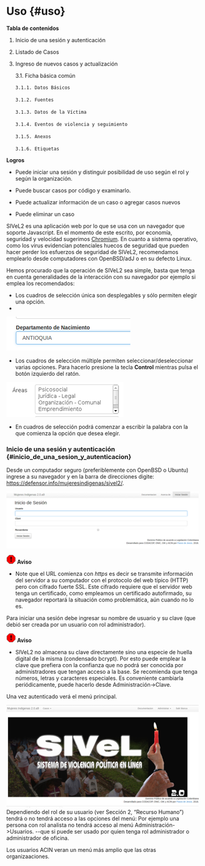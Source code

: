 
# Uso  {#uso}

**Tabla de contenidos**

1. Inicio de una sesión y autenticación
2. Listado de Casos
3. Ingreso de nuevos casos y actualización

    3.1. Ficha básica común
    
       3.1.1. Datos Básicos

       3.1.2. Fuentes 
       
       3.1.3. Datos de la Víctima 

       3.1.4. Eventos de violencia y seguimiento
       
       3.1.5. Anexos

       3.1.6. Etiquetas

**Logros**

* Puede iniciar una sesión y distinguir posibilidad de uso según el rol y según la organización.

* Puede buscar casos por código y examinarlo.

* Puede actualizar información de un caso o agregar casos nuevos

* Puede eliminar un caso

SIVeL2 es una aplicación web por lo que se usa con un navegador que soporte Javascript. En el momento de este escrito, por economía, seguridad y velocidad sugerimos [Chromium](https://www.google.com/chrome/browser/desktop/index.html). En cuanto a sistema operativo, como los virus evidencian potenciales huecos de seguridad que pueden hacer perder los esfuerzos de seguridad de SIVeL2, recomendamos emplearlo desde computadores con OpenBSD/adJ o en su defecto Linux.

Hemos procurado que la operación de SIVeL2 sea simple, basta que tenga en cuenta generalidades de la interacción con su navegador por ejemplo si emplea los recomendados:

* Los cuadros de selección única son desplegables y sólo permiten elegir una opción.
* 
![Cuadro de Selección Unica](https://github.com/BlancaInesAcosta/sivel2_mujeresindigenas_doc/blob/master/seleccion_unica.png)

* Los cuadros de selección múltiple permiten seleccionar/deseleccionar varias opciones. Para hacerlo presione la tecla **Control** mientras pulsa el botón izquierdo del ratón.

![Cuadro de Selección Múltiple](https://github.com/BlancaInesAcosta/sivel2_mujeresindigenas_doc/blob/master/selmultiple.png)

* En cuadros de selección podrá comenzar a escribir la palabra con la que comienza la opción que desea elegir.

### Inicio de una sesión y autenticación {#inicio_de_una_sesion_y_autenticacion}

Desde un computador seguro (preferiblemente con OpenBSD o Ubuntu) ingrese a su navegador y en la barra de direcciones digite: https://defensor.info/mujeresindigenas/sivel2/.

![Autenticación](https://github.com/BlancaInesAcosta/sivel2_mujeresindigenas_doc/blob/master/autenticacion.png?raw=true)

![Aviso](https://github.com/BlancaInesAcosta/sivel2_mujeresindigenas_doc/blob/master/aviso.png)	
**Aviso**

* Note que el URL comienza con *https* es decir se transmite información del servidor a su computador con el protocolo del web típico (HTTP) pero con cifrado fuerte SSL. Este cifrado requiere que el servidor web tenga un certificado, como empleamos un certificado autofirmado, su navegador reportará la situación como problemática, aún cuando no lo es.

Para iniciar una sesión debe ingresar su nombre de usuario y su clave (que debió ser creada por un usuario con rol administrador).

![Aviso](https://github.com/BlancaInesAcosta/sivel2_mujeresindigenas_doc/blob/master/aviso.png)	
**Aviso**

* SIVeL2 no almacena su clave directamente sino una especie de huella digital de la misma (condensado bcrypt). Por esto puede emplear la clave que prefiera con la confianza que no podrá ser conocida por administradores que tengan acceso a la base. Se recomienda que tenga números, letras y caracteres especiales. Es conveniente cambiarla periódicamente, puede hacerlo desde Administración->Clave.

Una vez autenticado verá el menú principal.

![Menu Principal](https://github.com/BlancaInesAcosta/sivel2_mujeresindigenas_doc/blob/master/menu_principal.png)
Dependiendo del rol de su usuario (ver Sección 2, “Recurso Humano”) tendrá o no tendrá acceso a las opciones del menú: Por ejemplo una persona con rol analista no tendrá acceso al menú Administración->Usuarios. --que si puede ser usado por
quien tenga rol administrador o administrador de oficina.

Los usuarios ACIN veran un menú más amplio que las otras organizaaciones. 


